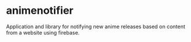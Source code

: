 # animenotifier
Application and library for notifying new anime releases based on content from a website using firebase. 
